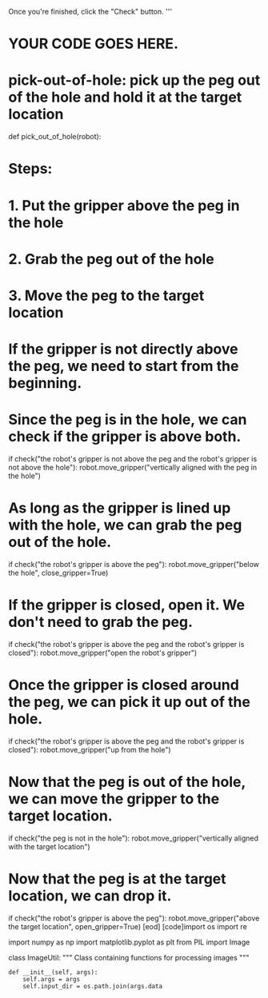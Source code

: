 

Once you're finished, click the "Check" button.
'''


# YOUR CODE GOES HERE.

# pick-out-of-hole: pick up the peg out of the hole and hold it at the target location
def pick_out_of_hole(robot):


# Steps:
#  1. Put the gripper above the peg in the hole
#  2. Grab the peg out of the hole
#  3. Move the peg to the target location

# If the gripper is not directly above the peg, we need to start from the beginning.
# Since the peg is in the hole, we can check if the gripper is above both.
if check("the robot's gripper is not above the peg and the robot's gripper is not above the hole"):
    robot.move_gripper("vertically aligned with the peg in the hole")

# As long as the gripper is lined up with the hole, we can grab the peg out of the hole.
if check("the robot's gripper is above the peg"):
    robot.move_gripper("below the hole", close_gripper=True)

# If the gripper is closed, open it. We don't need to grab the peg.
if check("the robot's gripper is above the peg and the robot's gripper is closed"):
    robot.move_gripper("open the robot's gripper")

# Once the gripper is closed around the peg, we can pick it up out of the hole.
if check("the robot's gripper is above the peg and the robot's gripper is closed"):
    robot.move_gripper("up from the hole")

# Now that the peg is out of the hole, we can move the gripper to the target location.
if check("the peg is not in the hole"):
    robot.move_gripper("vertically aligned with the target location")

# Now that the peg is at the target location, we can drop it.
if check("the robot's gripper is above the peg"):
    robot.move_gripper("above the target location", open_gripper=True)
[eod] [code]import os
import re

import numpy as np
import matplotlib.pyplot as plt
from PIL import Image


class ImageUtil:
    """
    Class containing functions for processing images
    """

    def __init__(self, args):
        self.args = args
        self.input_dir = os.path.join(args.data